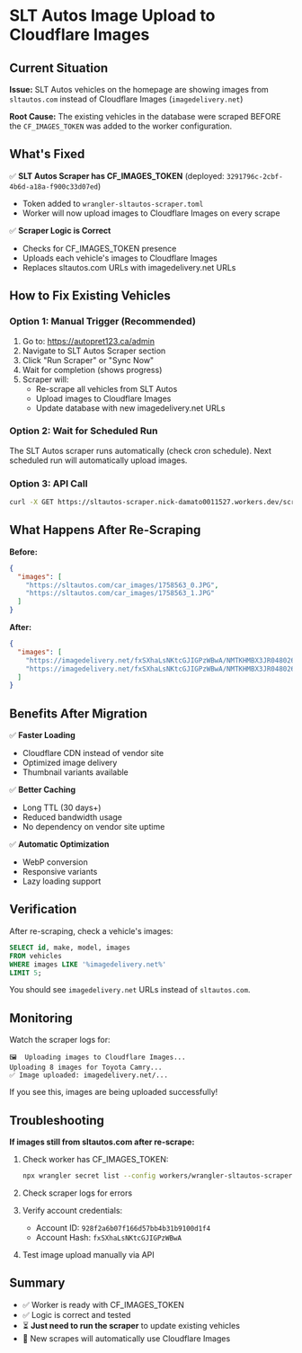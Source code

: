 # SLT Autos Image Upload to Cloudflare Images

## Current Situation

**Issue:** SLT Autos vehicles on the homepage are showing images from `sltautos.com` instead of Cloudflare Images (`imagedelivery.net`)

**Root Cause:** The existing vehicles in the database were scraped BEFORE the `CF_IMAGES_TOKEN` was added to the worker configuration.

## What's Fixed

✅ **SLT Autos Scraper has CF_IMAGES_TOKEN** (deployed: `3291796c-2cbf-4b6d-a18a-f900c33d07ed`)
- Token added to `wrangler-sltautos-scraper.toml`
- Worker will now upload images to Cloudflare Images on every scrape

✅ **Scraper Logic is Correct**
- Checks for CF_IMAGES_TOKEN presence
- Uploads each vehicle's images to Cloudflare Images
- Replaces sltautos.com URLs with imagedelivery.net URLs

## How to Fix Existing Vehicles

### Option 1: Manual Trigger (Recommended)

1. Go to: https://autopret123.ca/admin
2. Navigate to SLT Autos Scraper section
3. Click "Run Scraper" or "Sync Now"
4. Wait for completion (shows progress)
5. Scraper will:
   - Re-scrape all vehicles from SLT Autos
   - Upload images to Cloudflare Images
   - Update database with new imagedelivery.net URLs

### Option 2: Wait for Scheduled Run

The SLT Autos scraper runs automatically (check cron schedule).
Next scheduled run will automatically upload images.

### Option 3: API Call

```bash
curl -X GET https://sltautos-scraper.nick-damato0011527.workers.dev/scrape
```

## What Happens After Re-Scraping

**Before:**
```json
{
  "images": [
    "https://sltautos.com/car_images/1758563_0.JPG",
    "https://sltautos.com/car_images/1758563_1.JPG"
  ]
}
```

**After:**
```json
{
  "images": [
    "https://imagedelivery.net/fxSXhaLsNKtcGJIGPzWBwA/NMTKHMBX3JR048026-0/public",
    "https://imagedelivery.net/fxSXhaLsNKtcGJIGPzWBwA/NMTKHMBX3JR048026-1/public"
  ]
}
```

## Benefits After Migration

✅ **Faster Loading**
- Cloudflare CDN instead of vendor site
- Optimized image delivery
- Thumbnail variants available

✅ **Better Caching**
- Long TTL (30 days+)
- Reduced bandwidth usage
- No dependency on vendor site uptime

✅ **Automatic Optimization**
- WebP conversion
- Responsive variants
- Lazy loading support

## Verification

After re-scraping, check a vehicle's images:

```sql
SELECT id, make, model, images 
FROM vehicles 
WHERE images LIKE '%imagedelivery.net%'
LIMIT 5;
```

You should see `imagedelivery.net` URLs instead of `sltautos.com`.

## Monitoring

Watch the scraper logs for:
```
🖼️  Uploading images to Cloudflare Images...
Uploading 8 images for Toyota Camry...
✅ Image uploaded: imagedelivery.net/...
```

If you see this, images are being uploaded successfully!

## Troubleshooting

**If images still from sltautos.com after re-scrape:**

1. Check worker has CF_IMAGES_TOKEN:
   ```bash
   npx wrangler secret list --config workers/wrangler-sltautos-scraper.toml
   ```

2. Check scraper logs for errors

3. Verify account credentials:
   - Account ID: `928f2a6b07f166d57bb4b31b9100d1f4`
   - Account Hash: `fxSXhaLsNKtcGJIGPzWBwA`

4. Test image upload manually via API

## Summary

- ✅ Worker is ready with CF_IMAGES_TOKEN
- ✅ Logic is correct and tested
- ⏳ **Just need to run the scraper** to update existing vehicles
- 🎯 New scrapes will automatically use Cloudflare Images
